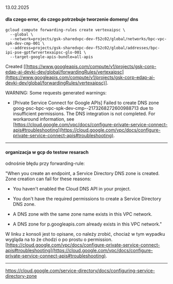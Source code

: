 

13.02.2025

#### dla czego error, do czego potrzebuje tworzenie domeny/  dns

```
gcloud compute forwarding-rules create vertexaipsc \
  --global \
  --network=projects/gsk-sharedvpc-dev-f52c02/global/networks/bpc-vpc-spk-dev-cmp-001 \
  --address=projects/gsk-sharedvpc-dev-f52c02/global/addresses/bpc-ipi-pse-gptfwrvertexaipsc-glo-001 \
  --target-google-apis-bundle=all-apis
```

Created [[https://www.googleapis.com/compute/v1/projects/gsk-corp-edap-ai-devki-dev/global/forwardingRules/vertexaipsc](https://www.googleapis.com/compute/v1/projects/gsk-corp-edap-ai-devki-dev/global/forwardingRules/vertexaipsc)].  
  
WARNING: Some requests generated warnings:  
  
- [Private Service Connect for Google APIs] Failed to create DNS zone goog-psc-bpc-vpc-spk-dev-cmp--2173268272600988713 due to insufficient permissions. The DNS integration is not completed. For workaround information, see [https://cloud.google.com/vpc/docs/configure-private-service-connect-apis#troubleshooting](https://cloud.google.com/vpc/docs/configure-private-service-connect-apis#troubleshooting).

***
#### organizacja w gcp do testow resarach


odnośnie błędu przy forwarding-rule:

  
"When you create an endpoint, a Service Directory DNS zone is created. Zone creation can fail for these reasons:

- You haven't enabled the Cloud DNS API in your project.
    
- You don't have the required permissions to create a Service Directory DNS zone.
    
- A DNS zone with the same zone name exists in this VPC network.
    
- A DNS zone for p.googleapis.com already exists in this VPC network."

W linku z konsoli jest to opisane, co należy zrobić, chociaż w tym wypadku wygląda na to że chodzi o po prostu o permission.
[https://cloud.google.com/vpc/docs/configure-private-service-connect-apis#troubleshooting](https://cloud.google.com/vpc/docs/configure-private-service-connect-apis#troubleshooting).

***
https://cloud.google.com/service-directory/docs/configuring-service-directory-zone